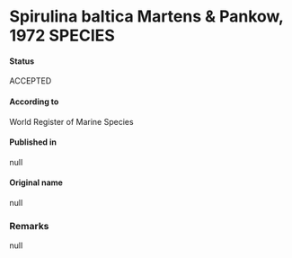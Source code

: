 # Spirulina baltica Martens & Pankow, 1972 SPECIES

#### Status
ACCEPTED

#### According to
World Register of Marine Species

#### Published in
null

#### Original name
null

### Remarks
null